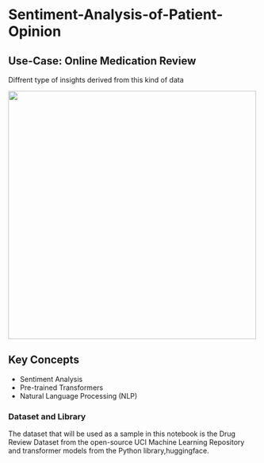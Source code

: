 # Sentiment-Analysis-of-Patient-Opinion

## Use-Case: Online Medication Review

Diffrent type of insights derived from this kind of data

<img src="https://github.com/suga9/Sentiment-Analysis-of-Patient-Opinion/assets/72648506/430b83d1-c182-4e06-8a6e-427885f86fea" width="500">

## Key Concepts 
- Sentiment Analysis
- Pre-trained Transformers
- Natural Language Processing (NLP)

### Dataset and Library
The dataset that will be used as a sample in this notebook is the Drug Review Dataset from the open-source UCI Machine Learning Repository and transformer models from the Python library,huggingface.

